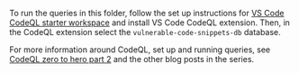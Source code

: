 To run the queries in this folder, follow the set up instructions for [VS Code CodeQL starter workspace](https://github.com/github/vscode-codeql-starter) and install VS Code CodeQL extension. Then, in the CodeQL extension select the `vulnerable-code-snippets-db` database.

For more information around CodeQL, set up and running queries, see [CodeQL zero to hero part 2](https://github.blog/developer-skills/github/codeql-zero-to-hero-part-2-getting-started-with-codeql/) and the other blog posts in the series.
